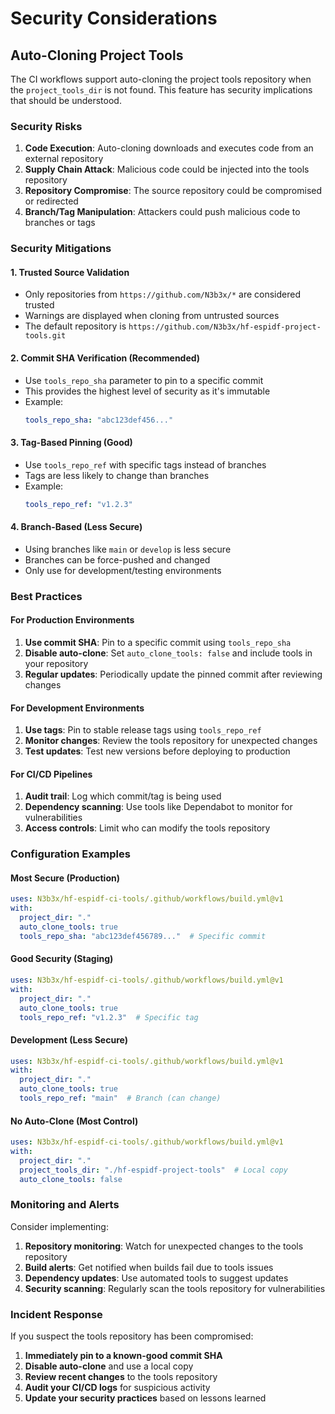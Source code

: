 # Security Considerations

## Auto-Cloning Project Tools

The CI workflows support auto-cloning the project tools repository when the `project_tools_dir` is not found. This feature has security implications that should be understood.

### Security Risks

1. **Code Execution**: Auto-cloning downloads and executes code from an external repository
2. **Supply Chain Attack**: Malicious code could be injected into the tools repository
3. **Repository Compromise**: The source repository could be compromised or redirected
4. **Branch/Tag Manipulation**: Attackers could push malicious code to branches or tags

### Security Mitigations

#### 1. Trusted Source Validation
- Only repositories from `https://github.com/N3b3x/*` are considered trusted
- Warnings are displayed when cloning from untrusted sources
- The default repository is `https://github.com/N3b3x/hf-espidf-project-tools.git`

#### 2. Commit SHA Verification (Recommended)
- Use `tools_repo_sha` parameter to pin to a specific commit
- This provides the highest level of security as it's immutable
- Example:
  ```yaml
  tools_repo_sha: "abc123def456..."
  ```

#### 3. Tag-Based Pinning (Good)
- Use `tools_repo_ref` with specific tags instead of branches
- Tags are less likely to change than branches
- Example:
  ```yaml
  tools_repo_ref: "v1.2.3"
  ```

#### 4. Branch-Based (Less Secure)
- Using branches like `main` or `develop` is less secure
- Branches can be force-pushed and changed
- Only use for development/testing environments

### Best Practices

#### For Production Environments
1. **Use commit SHA**: Pin to a specific commit using `tools_repo_sha`
2. **Disable auto-clone**: Set `auto_clone_tools: false` and include tools in your repository
3. **Regular updates**: Periodically update the pinned commit after reviewing changes

#### For Development Environments
1. **Use tags**: Pin to stable release tags using `tools_repo_ref`
2. **Monitor changes**: Review the tools repository for unexpected changes
3. **Test updates**: Test new versions before deploying to production

#### For CI/CD Pipelines
1. **Audit trail**: Log which commit/tag is being used
2. **Dependency scanning**: Use tools like Dependabot to monitor for vulnerabilities
3. **Access controls**: Limit who can modify the tools repository

### Configuration Examples

#### Most Secure (Production)
```yaml
uses: N3b3x/hf-espidf-ci-tools/.github/workflows/build.yml@v1
with:
  project_dir: "."
  auto_clone_tools: true
  tools_repo_sha: "abc123def456789..."  # Specific commit
```

#### Good Security (Staging)
```yaml
uses: N3b3x/hf-espidf-ci-tools/.github/workflows/build.yml@v1
with:
  project_dir: "."
  auto_clone_tools: true
  tools_repo_ref: "v1.2.3"  # Specific tag
```

#### Development (Less Secure)
```yaml
uses: N3b3x/hf-espidf-ci-tools/.github/workflows/build.yml@v1
with:
  project_dir: "."
  auto_clone_tools: true
  tools_repo_ref: "main"  # Branch (can change)
```

#### No Auto-Clone (Most Control)
```yaml
uses: N3b3x/hf-espidf-ci-tools/.github/workflows/build.yml@v1
with:
  project_dir: "."
  project_tools_dir: "./hf-espidf-project-tools"  # Local copy
  auto_clone_tools: false
```

### Monitoring and Alerts

Consider implementing:
1. **Repository monitoring**: Watch for unexpected changes to the tools repository
2. **Build alerts**: Get notified when builds fail due to tools issues
3. **Dependency updates**: Use automated tools to suggest updates
4. **Security scanning**: Regularly scan the tools repository for vulnerabilities

### Incident Response

If you suspect the tools repository has been compromised:
1. **Immediately pin to a known-good commit SHA**
2. **Disable auto-clone** and use a local copy
3. **Review recent changes** to the tools repository
4. **Audit your CI/CD logs** for suspicious activity
5. **Update your security practices** based on lessons learned
